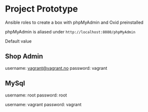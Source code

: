 Project Prototype
===================

Ansible roles to create a box with phpMyAdmin and Oxid preinstalled

phpMyAdmin is aliased under ``http://localhost:8080/phpMyAdmin``


Default value

Shop Admin
----------

username: vagrant@vagrant.no
password: vagrant

MySql
-----

username: root
password: root

username: vagrant
password: vagrant



